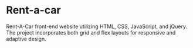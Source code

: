 # Rent-a-car
Rent-A-Car front-end website utilizing HTML, CSS, JavaScript, and jQuery. The project incorporates both grid and flex layouts for responsive and adaptive design.
